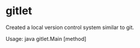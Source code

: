 # gitlet
Created a local version control system similar to git.

Usage:
java gitlet.Main [method] <params>
